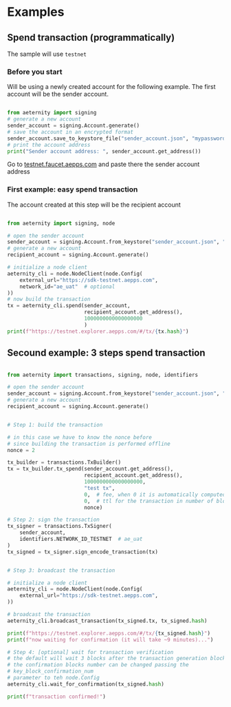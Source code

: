 # Examples

## Spend transaction (programmatically)

The sample will use `testnet`

### Before you start

Will be using a newly created account for the following example. The first account will be the sender account.

```python

from aeternity import signing
# generate a new account
sender_account = signing.Account.generate()
# save the account in an encrypted format
sender_account.save_to_keystore_file("sender_account.json", "mypassword")
# print the account address
print("Sender account address: ", sender_account.get_address())

```

Go to [testnet.faucet.aepps.com](testnet.faucet.aepps.com) and paste there the sender account address 

### First example: easy spend transaction

The account created at this step will be the recipient account

```python

from aeternity import signing, node

# open the sender account
sender_account = signing.Account.from_keystore("sender_account.json", "mypassword")
# generate a new account
recipient_account = signing.Account.generate()

# initialize a node client
aeternity_cli = node.NodeClient(node.Config(
    external_url="https://sdk-testnet.aepps.com",
    network_id="ae_uat"  # optional
))
# now build the transaction
tx = aeternity_cli.spend(sender_account,
                         recipient_account.get_address(),
                         1000000000000000000
                         )
print(f"https://testnet.explorer.aepps.com/#/tx/{tx.hash}")


```

## Secound example: 3 steps spend transaction

```python

from aeternity import transactions, signing, node, identifiers

# open the sender account
sender_account = signing.Account.from_keystore("sender_account.json", "mypassword")
# generate a new account
recipient_account = signing.Account.generate()


# Step 1: build the transaction

# in this case we have to know the nonce before
# since building the transaction is performed offline
nonce = 2

tx_builder = transactions.TxBuilder()
tx = tx_builder.tx_spend(sender_account.get_address(),
                         recipient_account.get_address(),
                         1000000000000000000,
                         "test tx",
                         0,  # fee, when 0 it is automatically computed
                         0,  # ttl for the transaction in number of blocks (default 0)
                         nonce)

# Step 2: sign the transaction
tx_signer = transactions.TxSigner(
    sender_account,
    identifiers.NETWORK_ID_TESTNET  # ae_uat
)
tx_signed = tx_signer.sign_encode_transaction(tx)


# Step 3: broadcast the transaction

# initialize a node client
aeternity_cli = node.NodeClient(node.Config(
    external_url="https://sdk-testnet.aepps.com",
))

# broadcast the transaction
aeternity_cli.broadcast_transaction(tx_signed.tx, tx_signed.hash)

print(f"https://testnet.explorer.aepps.com/#/tx/{tx_signed.hash}")
print(f"now waiting for confirmation (it will take ~9 minutes)...")

# Step 4: [optional] wait for transaction verification
# the default will wait 3 blocks after the transaction generation blocks
# the confirmation blocks number can be changed passing the 
# key_block_confirmation_num
# parameter to teh node.Config
aeternity_cli.wait_for_confirmation(tx_signed.hash)

print(f"transaction confirmed!")

```
